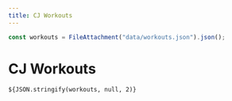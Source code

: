```yaml
---
title: CJ Workouts
---
```


```js
const workouts = FileAttachment("data/workouts.json").json();
```

# CJ Workouts

<code><pre>${JSON.stringify(workouts, null, 2)}</pre></code>
